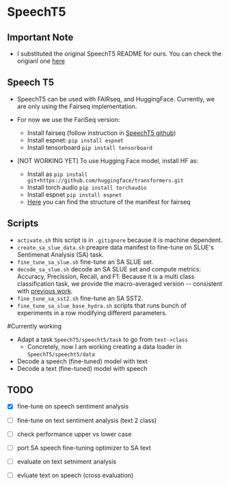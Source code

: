 # SpeechT5

## Important Note
- I substituted the original SpeechT5 README for ours. You can check the origianl one [here](https://github.com/microsoft/SpeechT5/tree/main/SpeechT5)

## Speech T5
- SpeechT5 can be used with FAIRseq, and HuggingFace. Currently, we are only using the Fairseq implementation.

- For now we use the FariSeq version:
    - Install fairseq  (follow instruction in [SpeechT5 github](https://github.com/microsoft/SpeechT5/tree/main/SpeechT5))
    - Install espnet: `pip install espnet`
    - Install tensorboard `pip install tensorboard`
    
- [NOT WORKING YET] To use Hugging Face model, install HF as:
    - Install as `pip install git+https://github.com/huggingface/transformers.git`
    - Install torch audio `pip install torchaudio`
    - Install espnet `pip install espnet`
    - [Here](https://huggingface.co/mechanicalsea/speecht5-sid/tree/main) you can find the structure of the manifest for fairseq

## Scripts
- `activate.sh` this script is in `.gitignore` because it is machine dependent.
- `create_sa_slue_data.sh` preapre data manifest to fine-tune on SLUE's Sentimenat Analysis (SA) task.
- `fine_tune_sa_slue.sh` fine-tune an SA SLUE set.
- `decode_sa_slue.sh` decode an SA SLUE set and compute metrics: Accuracy, Precission, Recall, and F1. Because it is a multi class classification task, we provide the macro-averaged version -- consistent with [previous work](https://arxiv.org/pdf/2111.10367.pdf).
- `fine_tune_sa_sst2.sh` fine-tune an SA SST2.
- `fine_tune_sa_slue_base_hydra.sh` scripts that runs bunch of experiments in a row modifying different parameters.

#Currently working
- Adapt a task `SpeechT5/speecht5/task` to go from `text->class`
    - Concretely, now I am working creating a data loader in `SpeechT5/speecht5/data`
- Decode a speech (fine-tuned) model with text
- Decode a text  (fine-tuned) model with speech

## TODO
- [x] fine-tune on speech sentiment analysis
- [ ] fine-tune on text sentiment analysis (text 2 class)
- [ ] check performance upper vs lower case
- [ ] port SA speech fine-tuning optimizer to SA text 
- [ ] evaluate on text setniment analysis
- [ ] evluate text on speech (cross evaluation)


